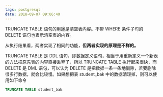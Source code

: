 ```yaml
---
tags: postgresql
date: 2018-09-07 09:06:40
---
```


TRUNCATE TABLE 语句的用途是清空表内容。不带 WHERE 条件子句的 DELETE 语句也表示清空表的内容。

从执行结果看，两者实现了相同的功能，**但两者实现的原理是不样的。**

TRUNCATE TABLE 是 DDL 语句，即数据定义语句，相当于用重新定义一个新表的方法把原先表的内容直接丢弃了，所以 TRUNCATE TABLE 执行起来很快，而 DELETE 是 DML 语句，可以认为 DELETE 是把数据一条一条地删除，若要删除很多行数据，就会比较慢。如果想把表 student_bak 中的数据清理掉，则可以使用如下命令

```sql
TRUNCATE TABLE student_bak
```

